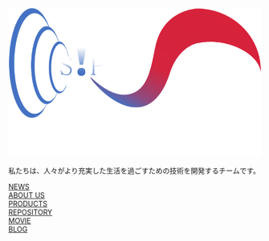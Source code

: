 <div id="img">
<img src="S!PPO2.png" alt="">
</div>
  
  
  私たちは、人々がより充実した生活を過ごすための技術を開発するチームです。  
  
  
[NEWS](https://github.com/Team-SIPPO/Team-SIPPO.github.io)  
[ABOUT US](https://github.com/Team-SIPPO/Team-SIPPO.github.io)  
[PRODUCTS](https://github.com/Team-SIPPO/Team-SIPPO.github.io)  
[REPOSITORY](https://github.com/Team-SIPPO)  
[MOVIE](https://www.youtube.com/channel/UCV285Ke2ubPht54D4sOOsqw)  
[BLOG](https://knalaboratory.hatenablog.com/)  

